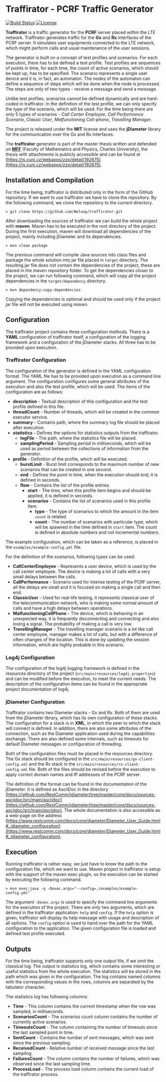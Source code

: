 # Traffirator - PCRF Traffic Generator

[![Build Status](https://travis-ci.org/Neloop/traffirator.svg?branch=master)](https://travis-ci.org/Neloop/traffirator)
[![License](http://img.shields.io/:license-mit-blue.svg)](https://github.com/Neloop/traffirator/blob/master/LICENSE)

**Traffirator** is a traffic generator for the **PCRF** server placed within the LTE network. Traffirator generates traffic for the **Gx** and **Rx** interfaces of the PCRF server. It simulates user equipments connected to the LTE network, which might perform calls and usual maintenance of the user sessions.

The generator is built on a concept of test profiles and scenarios. For each execution, there has to be defined a test profile. Test profiles are sequences of points in time, for each time, the count of active scenarios, which should be kept up, has to be specified. The scenario represents a single user device and it is, in fact, an automaton. The nodes of the automaton can define a sequence of steps which will be done when the node is processed. The steps are only of two types - receive a message and send a message.

Unlike test profiles, scenarios cannot be defined dynamically and are hard-coded in traffirator. In the definition of the test profile, we can only specify the type of the scenario, which will be used. For the time being there are only 5 types of scenarios - _Call Center Employee_, _Call Performance Scenario_, _Classic User_, _Malfunctioning Cell-phone_, _Travelling Manager_.

The project is released under the **MIT** license and uses the **jDiameter** library for the communication over the Gx and Rx interfaces.

The **traffirator** generator is part of the master thesis written and defended on **[MFF](https://www.mff.cuni.cz/)** (Faculty of Mathematics and Physics, Charles University), the thesis with attachments is publicly accessible and can be found at [https://is.cuni.cz/webapps/zzp/detail/192875](https://is.cuni.cz/webapps/zzp/detail/192875).

## Installation and Compilation

For the time being, traffirator is distributed only in the form of the GitHub repository. If we want to use traffirator we have to clone the repository. By the following command, we clone the repository to the current directory.

```
> git clone https://github.com/Neloop/traffirator.git
```

After downloading the sources of traffirator we can build the whole project with **maven**. Maven has to be executed in the root directory of the project. During the first execution, maven will download all dependencies of the project, mainly including jDiameter and its dependencies.

```
> mvn clean package
```

The previous command will compile Java sources into class files and package the whole solution into jar file placed in `target` directory. The resulting jar file does not contain the dependencies of the project, these are placed in the maven repository folder. To get the dependencies closer to the project, we can run following command, which will copy all the project dependencies in the `target/dependency` directory.

```
> mvn dependency:copy-dependencies
```

Copying the dependencies is optional and should be used only if the project jar file will not be executed using maven.

## Configuration

The traffirator project contains three configuration methods. There is a **YAML** configuration of traffirator itself, a configuration of the logging framework and a configuration of the jDiameter stacks. All three has to be provided upon execution.

### Traffirator Configuration

The configuration of the generator is defined in the YAML configuration format. The YAML file has to be provided upon execution as a command line argument. The configuration configures some general attributes of the execution and also the test profile, which will be used. The items of the configuration are as follows:

* **description** - Textual description of this configuration and the test profile defined in this file.
* **threadCount** - Number of threads, which will be created in the common executor service.
* **summary** - Contains path, where the summary log file should be placed after execution.
* **statistics** - Defines the options for statistics outputs from the traffirator.
    * **logFile** - The path, where the statistics file will be placed.
    * **samplingPeriod** - Sampling period in milliseconds, which will be used as period between the collections of information from the generator.
* **profile** - Definition of the profile, which will be executed.
    * **burstLimit** - Burst limit corresponds to the maximum number of new scenarios that can be created in one second.
    * **end** - Defines the point in time, when the execution should end, it is defined in seconds.
    * **flow** - Contains the list of the profile entries.
        * **start** - The time, when this profile item begins and should be applied, it is defined in seconds.
        * **scenarios** - Contains the list of scenarios used in this profile item.
            * **type** - The type of scenarios to which the amount in the item `count` is related.
            * **count** - The number of scenarios with particular type, which will be spawned in the time defined in `start` item. The count is defined in absolute numbers and not incremental numbers.

The example configuration, which can be taken as a reference, is placed in the `examples/example-config.yml` file.

For the definition of the scenarios, following types can be used:

* **CallCenterEmployee** - Represents a user device, which is used by the call center employee. The device is making a lot of calls with a very small delays between the calls.
* **CallPerformance** - Scenario used for intense testing of the PCRF server, all the delays are small and it is focused on making a single call and then end.
* **ClassicUser** - Used for real-life testing, it represents classical user of the telecommunication network, who is making some normal amount of calls and have a high delays between operations.
* **MalfunctioningCellPhone** - The device, which is behaving in an unexpected way, it is frequently disconnecting and connecting and also losing a signal. The probability of making a call is very low.
* **TravellingManager** - The travelling manager scenario is a lot like call center employee, manager makes a lot of calls, but with a difference of often changes of the location. This is done by updating the session information, which are highly probable in this scenario.

### Log4j Configuration

The configuration of the log4j logging framework is defined in the resources directory of the project (`src/main/resources/log4j.properties`) and can be modified before the execution, to meet the current needs. The description of the configuration items can be found in the appropriate project documentation of log4j.

### jDiameter Configuration

Traffirator contains two Diameter stacks - Gx and Rx. Both of them are used from the jDiameter library, which has its own configuration of these stacks. The configuration for a stack is in **XML**, in which the peer to which the stack will connect is defined. In addition, there are also some attributes of the connection, such as the Diameter application used during the capabilities exchange. There are also defined some internals, such as timeouts for default Diameter messages or configuration of threading.

Both of the configuration files must be placed in the resources directory. The Gx stack should be configured in the `src/main/resources/gx-client-config.xml` and the Rx stack in the `src/main/resources/rx-client-config.xml` file. Both of the files should be revised before the execution to apply correct domain names and IP addresses of the PCRF server.

The definition of the format can be found in the documentation of the jDiameter. It is defined as AsciiDoc in the directory [https://github.com/RestComm/jdiameter/tree/master/core/docs/sources-asciidoc/src/main/asciidoc](https://github.com/RestComm/jdiameter/tree/master/core/docs/sources-asciidoc/src/main/asciidoc). The whole documentation is also accessible as a web-page on the address [https://www.restcomm.com/docs/core/diameter/Diameter_User_Guide.html#_jdiameter_configuration](https://www.restcomm.com/docs/core/diameter/Diameter_User_Guide.html#_jdiameter_configuration).

## Execution

Running traffirator is rather easy, we just have to know the path to the configuration file, which we want to use. Maven project in traffirator is setup with the support of the maven exec plugin, so the execution can be started by executing the following command.

```
> mvn exec:java -q -Dexec.args="--config=./examples/example-config.yml"
```

The argument `-Dexec.args` is used to specify the command line arguments for the execution of the project. There are only two arguments, which are defined in the traffirator application: `help` and `config`. If the `help` option is given, traffirator will display its help message with usage and description of all options. The `config` option is used to hand over the path for the YAML configuration to the application. The given configuration file is loaded and defined test profile executed.

## Outputs

For the time being, traffirator supports only one output file, if we omit the classical log. The output is statistics log, which contains some interesting or useful statistics from the whole execution. The statistics will be stored in the path which was given in the configuration. The log contains named columns with the corresponding values in the rows, columns are separated by the tabulator character.

The statistics log has following columns:

* **Time** - This column contains the current timestamp when the row was sampled, in milliseconds.
* **ScenariosCount** - The scenarios count column contains the number of currently active scenarios.
* **TimeoutsCount** - The column containing the number of timeouts since the last sampled point in time.
* **SentCount** - Contains the number of sent messages, which was sent since the previous sampling.
* **ReceivedCount** - Relative number of received message since the last sampling.
* **FailuresCount** - The column contains the number of failures, which was observed since the last sampling time.
* **ProcessLoad** - The process load column contains the current load of the traffirator process.